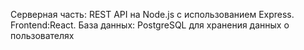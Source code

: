 Серверная часть: REST API на Node.js с использованием Express. 
Frontend:React.
База данных: PostgreSQL для хранения данных о пользователях
